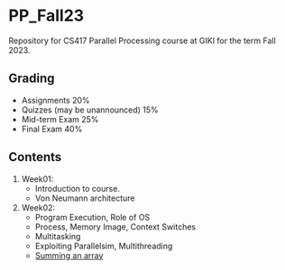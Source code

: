 # PP_Fall23
Repository for CS417 Parallel Processing course at GIKI for the term Fall 2023.


## Grading
- Assignments	20%  
- Quizzes (may be unannounced)	15%  
- Mid-term Exam	25%  
- Final Exam	40%  

## Contents
1. Week01:
	* Introduction to course.
	* Von Neumann architecture
2. Week02:
	* Program Execution, Role of OS
    * Process, Memory Image, Context Switches
    * Multitasking
    * Exploiting Parallelsim, Multithreading
    * [Summing an array](pthreads/)

